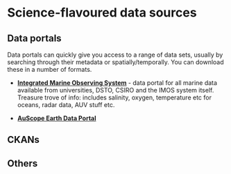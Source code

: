 # Science-flavoured data sources

## Data portals

Data portals can quickly give you access to a range of data sets, usually by searching through their metadata or spatially/temporally. You can download these in a number of formats. 

- [**Integrated Marine Observing System**](https://imos.aodn.org.au/imos123/home) - data portal for all marine data available from universities, DSTO, CSIRO and the IMOS system itself. Treasure trove of info: includes salinity, oxygen, temperature etc for oceans, radar data, AUV stuff etc.

- [**AuScope Earth Data Portal**]()

## CKANs

## Others
